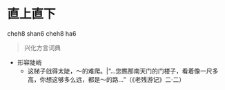# 直上直下
cheh8 shan6 cheh8 ha6
> 兴化方言词典
- 形容陡峭
  - 这梯子戗得太陡，～的难爬。|“…您瞧那南天门的门楼子，看着像一尺多高，你想这够多么远，都是～的路…”（《老残游记》二·二）

